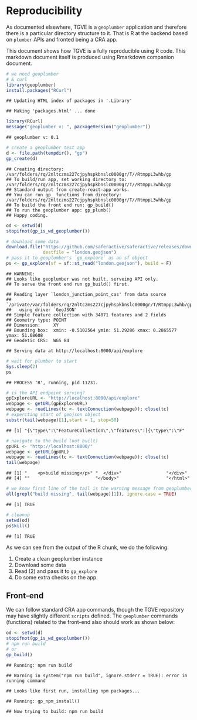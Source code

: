 Reproducibility
================

As documented elsewhere, TGVE is a `geoplumber` application and
therefore there is a particular directory structure to it. That is R at
the backend based on `plumber` APIs and fronted being a CRA app.

This document shows how TGVE is a fully reproducible using R code. This
markdown document itself is produced using Rmarkdown companion document.

``` r
# we need geoplumber
# & curl
library(geoplumber)
install.packages("RCurl")
```

    ## Updating HTML index of packages in '.Library'

    ## Making 'packages.html' ... done

``` r
library(RCurl)
message("geoplumber v: ", packageVersion("geoplumber"))
```

    ## geoplumber v: 0.1

``` r
# create a geoplumber test app
d <- file.path(tempdir(), "gp")
gp_create(d)
```

    ## Creating directory: /var/folders/rq/2nltczms227cjpyhspkbnslc0000gr/T//RtmppL3whb/gp
    ## To build/run app, set working directory to: /var/folders/rq/2nltczms227cjpyhspkbnslc0000gr/T//RtmppL3whb/gp
    ## Standard output from create-react-app works.
    ## You can run gp_ functions from directory: /var/folders/rq/2nltczms227cjpyhspkbnslc0000gr/T//RtmppL3whb/gp
    ## To build the front end run: gp_build()
    ## To run the geoplumber app: gp_plumb()
    ## Happy coding.

``` r
od <- setwd(d)
stopifnot(gp_is_wd_geoplumber())

# download some data
download.file("https://github.com/saferactive/saferactive/releases/download/0.1/london_junction_point_cas.geojson",
              destfile = "london.geojson")
# pass it to geoplumber's `gp_explore` as an sf object
ps <- gp_explore(sf = sf::st_read("london.geojson"), build = F)
```

    ## WARNING:
    ## Looks like geoplumber was not built, serveing API only.
    ## To serve the front end run gp_build() first.

    ## Reading layer `london_junction_point_cas' from data source 
    ##   `/private/var/folders/rq/2nltczms227cjpyhspkbnslc0000gr/T/RtmppL3whb/gp/london.geojson' 
    ##   using driver `GeoJSON'
    ## Simple feature collection with 34071 features and 2 fields
    ## Geometry type: POINT
    ## Dimension:     XY
    ## Bounding box:  xmin: -0.5102564 ymin: 51.29286 xmax: 0.2865577 ymax: 51.68608
    ## Geodetic CRS:  WGS 84

    ## Serving data at http://localhost:8000/api/explore

``` r
# wait for plumber to start
Sys.sleep(2)
ps
```

    ## PROCESS 'R', running, pid 11231.

``` r
# is the API endpoint serving?
gpExploreURL <- "http://localhost:8000/api/explore"
webpage <- getURL(gpExploreURL)
webpage <- readLines(tc <- textConnection(webpage)); close(tc)
# expercting start of geojson object
substr(tail(webpage)[1],start = 1, stop=50)
```

    ## [1] "{\"type\":\"FeatureCollection\",\"features\":[{\"type\":\"F"

``` r
# navigate to the build (not built)
gpURL <- "http://localhost:8000/"
webpage <- getURL(gpURL)
webpage <- readLines(tc <- textConnection(webpage)); close(tc)
tail(webpage)
```

    ## [1] "    <p>build missing</p>" "  </div>"                 "</div>"                  
    ## [4] ""                         "</body>"                  "</html>"

``` r
# we know first line of the tail is the warning message from geoplumber
all(grepl("build missing", tail(webpage)[1]), ignore.case = TRUE)
```

    ## [1] TRUE

``` r
# cleanup
setwd(od)
ps$kill()
```

    ## [1] TRUE

As we can see from the output of the R chunk, we do the following:

1.  Create a clean geoplumber instance
2.  Download some data
3.  Read (2) and pass it to `gp_explore`
4.  Do some extra checks on the app.

## Front-end

We can follow standard CRA app commands, though the TGVE repository may
have slightly different `scripts` defined. The `geoplumber` commands
(functions) related to the front-end also should work as shown below:

``` r
od <- setwd(d)
stopifnot(gp_is_wd_geoplumber())
# npm run build
# or
gp_build()
```

    ## Running: npm run build

    ## Warning in system("npm run build", ignore.stderr = TRUE): error in running command

    ## Looks like first run, installing npm packages...

    ## Running: gp_npm_install()

    ## Now trying to build: npm run build
